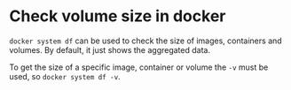 # Check volume size in docker

`docker system df` can be used to check the size of images, containers and volumes. By default,
it just shows the aggregated data.

To get the size of a specific image, container or volume the `-v` must be used, so `docker system df -v`.
